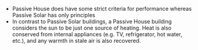 - Passive House does have some strict criteria for performance whereas Passive Solar has only principles
- In contrast to Passive Solar buildings, a Passive House building considers the sun to be just one source of heating. Heat is also conserved from internal appliances (e.g. TV, refrigerator, hot water, etc.), and any warmth in stale air is also recovered.